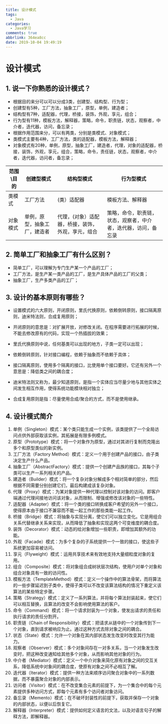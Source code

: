 ```yaml
---
title: 设计模式
tags:
  - Java
categories:
  - Java学习
comments: true
abbrlink: 364ea8cc
date: 2019-10-04 19:49:19
---
```

# 设计模式

## 1. 说一下你熟悉的设计模式？
- 根据目的来分可以可以分成3类，创建型、结构型、行为型；
 - 创建型有5种，工厂方法，抽象工厂，原型，单例，建造者；
 - 结构型有7种，适配器，代理，桥接，装饰，外观，享元，组合；
 - 行为型有11种，模板方法，解释器，策略，命令，职责链，状态，观察者，中介者，迭代器，访问，备忘录；
- 根据作用范围来分，可以有两类，分别是类模式、对象模式；
 - 类模式主要有4种，工厂方法，类的适配器，模板方法，解释器；
 - 对象模式有20种，单例，原型，抽象工厂，建造者，代理，对象的适配器，桥接，装饰，外观，享元，组合，策略，命令，责任链，状态，观察者，中介者，迭代器，访问者，备忘录；

<!-- more -->

| 范围\目的 | 创建型模式 |  结构型模式 |  行为型模式  |
|----------|-----------|------------|-------------|
| 类模式    | 工厂方法   | (类）适配器 | 模板方法、解释器 |
| 对象模式  | 单例，原型，抽象工厂，建造者 | 代理，(对象）适配器，桥接，装饰，外观，享元，组合 | 策略，命令，职责链，状态，观察者，中介者，迭代器，访问，备忘录 |


## 2. 简单工厂和抽象工厂有什么区别？
- 简单工厂，可以理解为专门生产某一个产品的工厂；
- 工厂方法，是生产某一类产品的工厂，是生产具体产品的工厂的父类；
- 抽象工厂，生产多类产品的工厂；

## 3. 设计的基本原则有哪些？
- 设置模式的六大原则，开闭原则，里氏代换原则，依赖倒转原则，接口隔离原则，迪米特法则，合成复用原则；

- 开闭原则的意思是：对扩展开放，对修改关闭。在程序需要进行拓展的时候，不能去修改原有的代码，实现一个热插拔的效果；
- 里氏代换原则中说，任何基类可以出现的地方，子类一定可以出现；
- 依赖倒转原则，针对接口编程，依赖于抽象而不依赖于具体；
- 接口隔离原则，使用多个隔离的接口，比使用单个接口要好。它还有另外一个意思是：降低类之间的耦合度；
- 迪米特法则又称为，最少知道原则，是指一个实体应当尽量少地与其他实体之间发生相互作用，使得系统功能模块相对独立；
- 合成复用原则是指：尽量使用合成/聚合的方式，而不是使用继承。

## 4. 设计模式简介
1. 单例（Singleton）模式：某个类只能生成一个实例，该类提供了一个全局访问点供外部获取该实例，其拓展是有限多例模式。
2. 原型（Prototype）模式：将一个对象作为原型，通过对其进行复制而克隆出多个和原型类似的新实例。
3. 工厂方法（Factory Method）模式：定义一个用于创建产品的接口，由子类决定生产什么产品。
4. 抽象工厂（AbstractFactory）模式：提供一个创建产品族的接口，其每个子类可以生产一系列相关的产品。
5. 建造者（Builder）模式：将一个复杂对象分解成多个相对简单的部分，然后根据不同需要分别创建它们，最后构建成该复杂对象。
6. 代理（Proxy）模式：为某对象提供一种代理以控制对该对象的访问。即客户端通过代理间接地访问该对象，从而限制、增强或修改该对象的一些特性。
7. 适配器（Adapter）模式：将一个类的接口转换成客户希望的另外一个接口，使得原本由于接口不兼容而不能一起工作的那些类能一起工作。
8. 桥接（Bridge）模式：将抽象与实现分离，使它们可以独立变化。它是用组合关系代替继承关系来实现，从而降低了抽象和实现这两个可变维度的耦合度。
9. 装饰（Decorator）模式：动态的给对象增加一些职责，即增加其额外的功能。
10. 外观（Facade）模式：为多个复杂的子系统提供一个一致的接口，使这些子系统更加容易被访问。
11. 享元（Flyweight）模式：运用共享技术来有效地支持大量细粒度对象的复用。
12. 组合（Composite）模式：将对象组合成树状层次结构，使用户对单个对象和组合对象具有一致的访问性。
13. 模板方法（TemplateMethod）模式：定义一个操作中的算法骨架，而将算法的一些步骤延迟到子类中，使得子类可以不改变该算法结构的情况下重定义该算法的某些特定步骤。
14. 策略（Strategy）模式：定义了一系列算法，并将每个算法封装起来，使它们可以相互替换，且算法的改变不会影响使用算法的客户。
15. 命令（Command）模式：将一个请求封装为一个对象，使发出请求的责任和执行请求的责任分割开。
16. 职责链（Chain of Responsibility）模式：把请求从链中的一个对象传到下一个对象，直到请求被响应为止。通过这种方式去除对象之间的耦合。
17. 状态（State）模式：允许一个对象在其内部状态发生改变时改变其行为能力。
18. 观察者（Observer）模式：多个对象间存在一对多关系，当一个对象发生改变时，把这种改变通知给其他多个对象，从而影响其他对象的行为。
19. 中介者（Mediator）模式：定义一个中介对象来简化原有对象之间的交互关系，降低系统中对象间的耦合度，使原有对象之间不必相互了解。
20. 迭代器（Iterator）模式：提供一种方法来顺序访问聚合对象中的一系列数据，而不暴露聚合对象的内部表示。
21. 访问者（Visitor）模式：在不改变集合元素的前提下，为一个集合中的每个元素提供多种访问方式，即每个元素有多个访问者对象访问。
22. 备忘录（Memento）模式：在不破坏封装性的前提下，获取并保存一个对象的内部状态，以便以后恢复它。
23. 解释器（Interpreter）模式：提供如何定义语言的文法，以及对语言句子的解释方法，即解释器。


